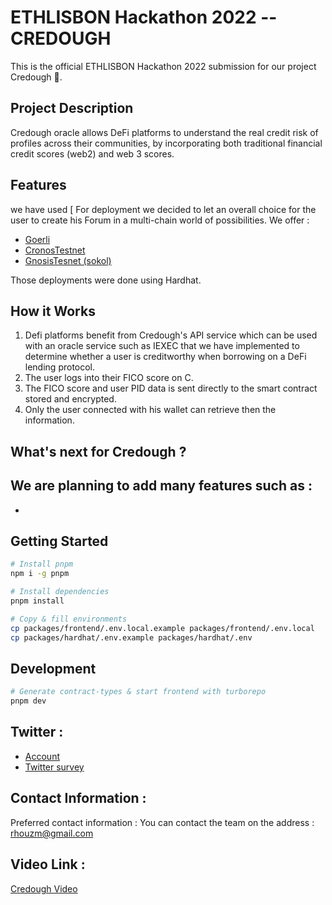 
# ETHLISBON Hackathon 2022 -- CREDOUGH 

This is the official ETHLISBON Hackathon 2022 submission for our project Credough 🌈. 

## Project Description 

Credough oracle allows DeFi platforms to understand the real credit risk of profiles across their communities, by incorporating both traditional financial credit scores (web2) and web 3 scores.


## Features 

 we have used [ For deployment we decided to let an overall choice for the user to create his Forum in a multi-chain world of possibilities. We offer : 
- [Goerli](https://goerli.etherscan.io/address/0x79fbae85d230fa05b117c102d8e1f808dedd7c67#code) 
- [CronosTestnet]() 
- [GnosisTesnet (sokol)]() 

Those deployments were done using Hardhat.  

## How it Works

1. Defi platforms benefit from Credough's API service which can be used with an oracle service such as IEXEC that we have implemented to
determine whether a user is creditworthy when borrowing on a DeFi lending protocol.
2. The user logs into their FICO score on C. 
3.  The FICO score and user PID data is sent directly to the smart contract stored and encrypted. 
4. Only the user connected with his wallet can retrieve then the information. 


## What's next for Credough ? 

We are planning to add many features such as : 
- 
- 


## Getting Started

```bash
# Install pnpm
npm i -g pnpm

# Install dependencies
pnpm install

# Copy & fill environments
cp packages/frontend/.env.local.example packages/frontend/.env.local
cp packages/hardhat/.env.example packages/hardhat/.env
```


## Development

```bash
# Generate contract-types & start frontend with turborepo
pnpm dev
```


## Twitter :   

- [Account](https://twitter.com/Credough_) 
- [Twitter survey](https://twitter.com/Credough_) 


## Contact Information :

Preferred contact information : You can contact the team on the address : rhouzm@gmail.com 

## Video Link : 

[Credough Video]() 







